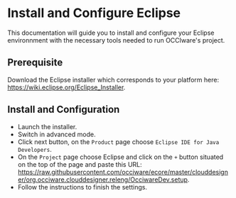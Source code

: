 Install and Configure Eclipse
=============================
This documentation will guide you to install and configure your Eclipse environnment with the necessary tools needed to run OCCIware's project.

Prerequisite
------------
Download the Eclipse installer which corresponds to your platform here: https://wiki.eclipse.org/Eclipse_Installer.

Install and Configuration
-------------------------
* Launch the installer.
* Switch in advanced mode.
* Click next button, on the `Product` page choose `Eclipse IDE for Java Developers`.
* On the `Project` page choose Eclipse and click on the `+` button situated on the top of the page and paste this URL: https://raw.githubusercontent.com/occiware/ecore/master/clouddesigner/org.occiware.clouddesigner.releng/OcciwareDev.setup.
* Follow the instructions to finish the settings.
